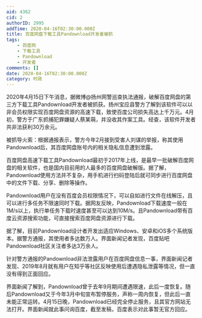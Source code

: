 ```yaml
---
aid: 4362
cid: 2
authorID: 2995
addTime: 2020-04-16T02:30:00.000Z
title: 百度网盘下载工具Pandownload开发者被抓
tags:
    - 百度网
    - 下载工具
    - Pandownload
    - 开发者
comments: []
date: 2020-04-16T02:30:00.000Z
category: 时政
---
```


2020年4月15日下午消息，据微博@扬州网警巡查执法通报，破解百度网盘的第三方下载工具Pandownload开发者被抓获。扬州宝应县警方了解到该软件可以以非会员权限实现百度网盘资源的高速下载，致使百度公司损失高达上千万元。4月初，警方于广东抓捕犯罪嫌疑人蔡某萌，并没收其作案工具。经查，该软件开发者共非法获利30万余元。

被抓导火索：根据通报表示，警方今年2月接到受害人刘谋的举报，称其使用Pandownload后，其百度网盘账号内的相关隐私信息遭到泄露。

百度网盘高速下载工具Pandownload最初于2017年上线，是最早一批破解百度网盘的相关软件，也是国内目前用的人最多的百度网盘破解版。据了解，Pandownload使用方法并不复杂，用手机进行扫码登陆后就可同步进行百度网盘中的文件下载、分享、删除等操作。

Pandownload用户在没有百度会员权限情况下，可以自如进行文件在线解压，且可以进行多任务不限速同时下载。据网友反映，Pandownload下载速度一般在1M/s以上，执行单任务下载时速度甚至可以达到10M/s。且Pandownload带有百度云资源搜索功能，可直接搜索百度网盘资源进行下载。

据了解，目前Pandownload设计者开发出适应Windows、安卓和iOS多个系统版本。据警方通报，其使用者多达数万人。界面新闻记者发现，百度贴吧Pandownload社区关注者多达3万余人。

针对警方通报的Pandownload非法泄露用户在百度网盘信息一事，界面新闻记者发现、2019年8月就有用户在知乎等社区反映使用后遭遇隐私泄露等情况，但一直没有得到正面回应。

界面新闻了解到，Pandownload曾于去年9月期间遭遇限速，此后一度恢复。随后Pandownload又于今年3月中旬宣布暂停服务，声称一周内恢复，但此后一直未能正常运转。4月15日晚，Pandownload已经完全停止服务，且其官方网站无法打开。界面新闻就此事问询百度，截至发稿，百度表示对此事暂无官方回应。
